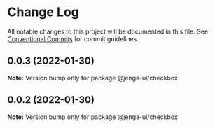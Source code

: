 # Change Log

All notable changes to this project will be documented in this file.
See [Conventional Commits](https://conventionalcommits.org) for commit guidelines.

## 0.0.3 (2022-01-30)

**Note:** Version bump only for package @jenga-ui/checkbox

## 0.0.2 (2022-01-30)

**Note:** Version bump only for package @jenga-ui/checkbox
